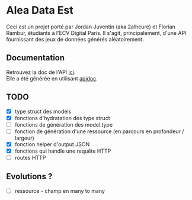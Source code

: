 # Alea Data Est

Ceci est un projet porté par Jordan Juventin (aka 2alheure) et Florian Rambur, étudiants à l'ECV Digital Paris. 
Il s'agit, principalement, d'une API fournissant des jeux de données générés aléatoirement. 

## Documentation

Retrouvez la doc de l'API [ici](http://2dtension.fr/alea-data-est).  
Elle a été générée en utilisant [apidoc](http://apidocjs.com).


## TODO

- [x] type struct des models
- [x] fonctions d'hydratation des type struct
- [ ] fonctions de génération des model.type
- [ ] fonction de génération d'une ressource (en parcours en profondeur / largeur)
- [x] fonction helper d'output JSON
- [x] fonctions qui handle une requête HTTP
- [ ] routes HTTP
  
## Evolutions ?

- [ ] ressource - champ en many to many